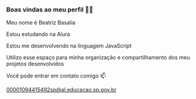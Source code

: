 ### Boas vindas ao meu perfil 💙💙

Meu nome é Beatriz Basalia

Estou estudando na Alura

Estou me desenvolvendo na linguagem JavaScript

Utilizo esse espaço para minha organização e compartilhamento dos meu projetos desenvolvidos

Você pode entrar em contato comigo 📫

00001094415492sp@al.educacao.sp.gov.br
